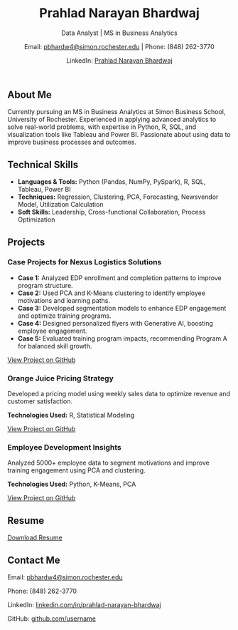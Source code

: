 <!DOCTYPE html>
<html lang="en">
<head>
  <meta charset="UTF-8">
  <meta name="viewport" content="width=device-width, initial-scale=1.0">
  <link rel="stylesheet" href="styles.css"> <!-- Optional: Link to a CSS file -->
</head>
<body>
  <!-- Header Section -->
  <header>
    <h1>Prahlad Narayan Bhardwaj</h1>
    <p>Data Analyst | MS in Business Analytics</p>
    <p>Email: <a href="mailto:pbhardw4@simon.rochester.edu">pbhardw4@simon.rochester.edu</a> | Phone: (848) 262-3770</p>
    <p>LinkedIn: <a href="https://linkedin.com/in/prahlad-narayan-bhardwaj" target="_blank">Prahlad Narayan Bhardwaj</a></p>
  </header>

  <!-- About Section -->
  <section id="about">
    <h2>About Me</h2>
    <p>Currently pursuing an MS in Business Analytics at Simon Business School, University of Rochester. Experienced in applying advanced analytics to solve real-world problems, with expertise in Python, R, SQL, and visualization tools like Tableau and Power BI. Passionate about using data to improve business processes and outcomes.</p>
  </section>

  <!-- Skills Section -->
  <section id="skills">
    <h2>Technical Skills</h2>
    <ul>
      <li><strong>Languages & Tools:</strong> Python (Pandas, NumPy, PySpark), R, SQL, Tableau, Power BI</li>
      <li><strong>Techniques:</strong> Regression, Clustering, PCA, Forecasting, Newsvendor Model, Utilization Calculation</li>
      <li><strong>Soft Skills:</strong> Leadership, Cross-functional Collaboration, Process Optimization</li>
    </ul>
  </section>

  <!-- Projects Section -->
  <section id="projects">
    <h2>Projects</h2>
    <div class="project">
      <h3>Case Projects for Nexus Logistics Solutions</h3>
      <ul>
        <li><strong>Case 1:</strong> Analyzed EDP enrollment and completion patterns to improve program structure.</li>
        <li><strong>Case 2:</strong> Used PCA and K-Means clustering to identify employee motivations and learning paths.</li>
        <li><strong>Case 3:</strong> Developed segmentation models to enhance EDP engagement and optimize training programs.</li>
        <li><strong>Case 4:</strong> Designed personalized flyers with Generative AI, boosting employee engagement.</li>
        <li><strong>Case 5:</strong> Evaluated training program impacts, recommending Program A for balanced skill growth.</li>
      </ul>
      <p><a href="https://github.com/username/nexus-cases" target="_blank">View Project on GitHub</a></p>
    </div>
    <div class="project">
      <h3>Orange Juice Pricing Strategy</h3>
      <p>Developed a pricing model using weekly sales data to optimize revenue and customer satisfaction.</p>
      <p><strong>Technologies Used:</strong> R, Statistical Modeling</p>
      <p><a href="https://github.com/username/oj-pricing" target="_blank">View Project on GitHub</a></p>
    </div>
    <div class="project">
      <h3>Employee Development Insights</h3>
      <p>Analyzed 5000+ employee data to segment motivations and improve training engagement using PCA and clustering.</p>
      <p><strong>Technologies Used:</strong> Python, K-Means, PCA</p>
      <p><a href="https://github.com/username/employee-development" target="_blank">View Project on GitHub</a></p>
    </div>
  </section>

  <!-- Resume Section -->
  <section id="resume">
    <h2>Resume</h2>
    <p><a href="Prahlad_ResumeV2.pdf" target="_blank" class="btn">Download Resume</a></p>
  </section>

  <!-- Contact Section -->
  <section id="contact">
    <h2>Contact Me</h2>
    <p>Email: <a href="mailto:pbhardw4@simon.rochester.edu">pbhardw4@simon.rochester.edu</a></p>
    <p>Phone: (848) 262-3770</p>
    <p>LinkedIn: <a href="https://linkedin.com/in/prahlad-narayan-bhardwaj" target="_blank">linkedin.com/in/prahlad-narayan-bhardwaj</a></p>
    <p>GitHub: <a href="https://github.com/username" target="_blank">github.com/username</a></p>
  </section>
</body>
</html>
